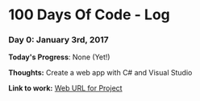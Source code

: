 # 100 Days Of Code - Log

### Day 0: January 3rd, 2017

**Today's Progress**: None (Yet!)

**Thoughts:** Create a web app with C# and Visual Studio

**Link to work:** [Web URL for Project](http://elizadev.net)

